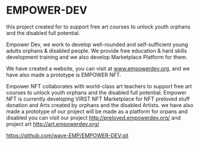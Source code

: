 # EMPOWER-DEV
this project created for to support free art courses to unlock youth orphans and the disabled full potential.


Empower Dev, we work to develop well-rounded and self-sufficient young adults orphans & disabled people.
We provide free education & hard skills development training and we also develop Marketplace Platform for them.




We have created a website, you can visit at www.empowerdev.org, 
and we have also made a prototype is EMPOWER NFT.

Empower NFT collaborates with world-class art teachers to support free art courses to unlock youth orphans and the disabled full potential. 
Empower NFT is currently developing VIRST NFT Marketplace for NFT preloved stuff donation and Arts created by orphans and the disabled Artists. 
we have also made a prototype of our project will be made as a platform for orpans and disabled
you can visit our project http://preloved.empowerdev.org/ and project art http://art.empowerdev.org/




https://github.com/wave-EMP/EMPOWER-DEV.git

